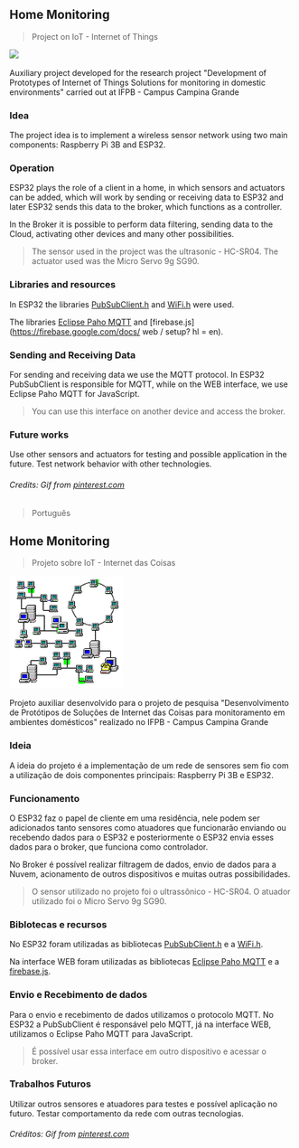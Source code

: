 ## Home Monitoring
> Project on IoT - Internet of Things

![](images/gifREADME.gif)

Auxiliary project developed for the research project "Development of Prototypes of Internet of Things Solutions for monitoring in domestic environments" carried out at IFPB - Campus Campina Grande

### Idea

The project idea is to implement a wireless sensor network using two main components: Raspberry Pi 3B and ESP32.

### Operation

ESP32 plays the role of a client in a home, in which sensors and actuators can be added, which will work by sending or receiving data to ESP32 and later ESP32 sends this data to the broker, which functions as a controller.

In the Broker it is possible to perform data filtering, sending data to the Cloud, activating other devices and many other possibilities.

> The sensor used in the project was the ultrasonic - HC-SR04.
> The actuator used was the Micro Servo 9g SG90.

### Libraries and resources

In ESP32 the libraries [PubSubClient.h](https://pubsubclient.knolleary.net/) and [WiFi.h](https://www.arduino.cc/en/Reference/WiFi) were used.

The libraries [Eclipse Paho MQTT](https://www.eclipse.org/paho/clients/js/) and [firebase.js](https://firebase.google.com/docs/ web / setup? hl = en).

### Sending and Receiving Data

For sending and receiving data we use the MQTT protocol. In ESP32 PubSubClient is responsible for MQTT, while on the WEB interface, we use Eclipse Paho MQTT for JavaScript.

> You can use this interface on another device and access the broker.

### Future works

Use other sensors and actuators for testing and possible application in the future.
Test network behavior with other technologies.

###### Credits: Gif from [pinterest.com](https://pinterest.com/)

> Português

## Home Monitoring
> Projeto sobre IoT - Internet das Coisas

![aaaaaa](imagens/gifREADME.gif)

Projeto auxiliar desenvolvido para o projeto de pesquisa "Desenvolvimento de Protótipos de Soluções de Internet das Coisas para monitoramento em ambientes domésticos" realizado no IFPB - Campus Campina Grande

### Ideia

A ideia do projeto é a implementação de um rede de sensores sem fio com a utilização de dois componentes principais: Raspberry Pi 3B e ESP32. 

### Funcionamento

O ESP32 faz o papel de cliente em uma residência, nele podem ser adicionados tanto sensores como atuadores que funcionarão enviando ou recebendo dados para o ESP32 e posteriormente o ESP32 envia esses dados para o broker, que funciona como controlador.

No Broker é possível realizar filtragem de dados, envio de dados para a Nuvem, acionamento de outros dispositivos e muitas outras possibilidades.

> O sensor utilizado no projeto foi o ultrassônico - HC-SR04.
> O atuador utilizado foi o Micro Servo 9g SG90.

### Biblotecas e recursos

No ESP32 foram utilizadas as bibliotecas [PubSubClient.h](https://pubsubclient.knolleary.net/) e a [WiFi.h](https://www.arduino.cc/en/Reference/WiFi). 

Na interface WEB foram utilizadas as bibliotecas [Eclipse Paho MQTT](https://www.eclipse.org/paho/clients/js/) e a [firebase.js](https://firebase.google.com/docs/web/setup?hl=pt-br).

### Envio e Recebimento de dados

Para o envio e recebimento de dados utilizamos o protocolo MQTT. No ESP32 a PubSubClient é responsável pelo MQTT, já na interface WEB, utilizamos o Eclipse Paho MQTT para JavaScript.

> É possível usar essa interface em outro dispositivo e acessar o broker.

### Trabalhos Futuros

Utilizar outros sensores e atuadores para testes e possível aplicação no futuro.
Testar comportamento da rede com outras tecnologias.

###### Créditos: Gif from [pinterest.com](https://pinterest.com/)
